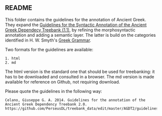 ## README

This folder contains the guidelines for the annotation of Ancient Greek. They expand the <a href="https://nlp.perseus.tufts.edu/syntax/treebank/greekguidelines.pdf" target="_blank">Guidelines for the Syntactic Annotation of the Ancient Greek Dependecy Treebank (1.1)</a>, by refining the morphosyntactic annotation and adding a semantic layer. The latter is build on the categories identified in H. W. Smyth's <a href="http://www.perseus.tufts.edu/hopper/text?doc=Perseus%3Atext%3A1999.04.0007" target="_blank">Greek Grammar</a>.

Two formats for the guidelines are available: 

```
1. html 
2. md 
```
The html version is the standard one that should be used for treebanking: it has to be downloaded and consulted in a browser. The md version is made available for reference on Github, not requiring download.

Please quote the guidelines in the following way:

```
Celano, Giuseppe G. A. 2014. Guidelines for the annotation of the Ancient Greek Dependency Treebank 2.0. https://github.com/PerseusDL/treebank_data/edit/master/AGDT2/guidelines
```
